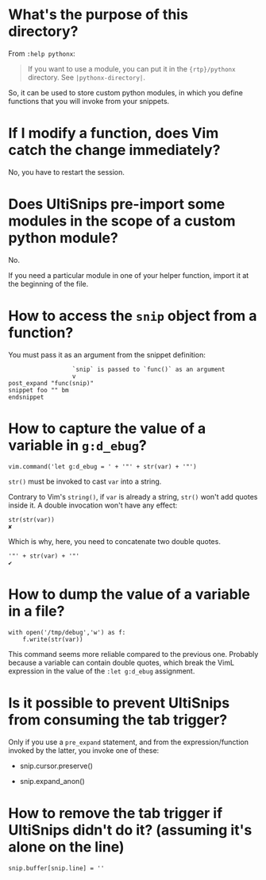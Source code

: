 # What's the purpose of this directory?

From `:help pythonx`:

   > If you want to use a module, you can put it in the `{rtp}/pythonx` directory.
   > See `|pythonx-directory|`.

So, it can be used to store custom python modules, in which you define functions
that you will invoke from your snippets.

# If I modify a function, does Vim catch the change immediately?

No, you have to restart the session.

# Does UltiSnips pre-import some modules in the scope of a custom python module?

No.

If you need a particular module in one of your helper function, import it at the
beginning of the file.

# How to access the `snip` object from a function?

You must pass it as an argument from the snippet definition:

                      `snip` is passed to `func()` as an argument
                      v
    post_expand "func(snip)"
    snippet foo "" bm
    endsnippet

# How to capture the value of a variable in `g:d_ebug`?

    vim.command('let g:d_ebug = ' + '"' + str(var) + '"')

`str()` must be invoked to cast `var` into a string.

Contrary to  Vim's `string()`, if `var`  is already a string,  `str()` won't add
quotes inside it.
A double invocation won't have any effect:

    str(str(var))
    ✘

Which is why, here, you need to concatenate two double quotes.

    '"' + str(var) + '"'
    ✔

# How to dump the value of a variable in a file?

    with open('/tmp/debug','w') as f:
        f.write(str(var))

This command seems more reliable compared to the previous one.
Probably because  a variable  can contain  double quotes,  which break  the VimL
expression in the value of the `:let g:d_ebug` assignment.

# Is it possible to prevent UltiSnips from consuming the tab trigger?

Only  if you  use a  `pre_expand`  statement, and  from the  expression/function
invoked by the latter, you invoke one of these:

   - snip.cursor.preserve()

   - snip.expand_anon()

# How to remove the tab trigger if UltiSnips didn't do it?   (assuming it's alone on the line)

    snip.buffer[snip.line] = ''
